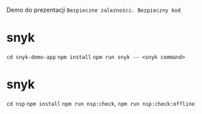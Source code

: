 Demo do prezentacji ```Bezpieczne zależności. Bezpieczny kod```


# snyk
```cd snyk-demo-app```
```npm install```
```npm run snyk -- <snyk command>```
# snyk
```cd nsp```
```npm install```
```npm run nsp:check```,
```npm run nsp:check:offline```